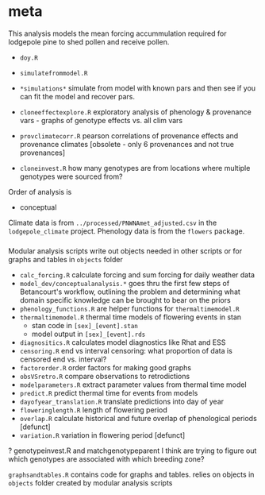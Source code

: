 # meta

This analysis models the mean forcing accummulation required for lodgepole pine to shed pollen and receive pollen.



- `doy.R`
  

- `simulatefrommodel.R`
- `*simulations*` simulate from model with known pars and then see if you can fit the model and recover pars.
- `cloneeffectexplore.R` exploratory analysis of phenology & provenance vars - graphs of genotype effects vs. all clim vars
- `provclimatecorr.R` pearson correlations of provenance effects and provenance climates [obsolete - only 6 provenances and not true provenances]
- `cloneinvest.R` how many genotypes are from locations where multiple genotypes were sourced from?

Order of analysis is

- conceptual

Climate data is from `../processed/PNWNAmet_adjusted.csv` in the `lodgepole_climate` project. Phenology data is from the `flowers` package.

#####

Modular analysis scripts write out objects needed in other scripts or for graphs and tables in `objects` folder
- `calc_forcing.R` calculate forcing and sum forcing for daily weather data
- `model_dev/conceptualanalysis.*` goes thru the first few steps of Betancourt's workflow, outlining the problem and determining what domain specific knowledge can be brought to bear on the priors
- `phenology_functions.R` are helper functions for `thermaltimemodel.R`
- `thermaltimemodel.R` thermal time models of flowering events in stan
  - stan code in `[sex]_[event].stan`
  - model output in `[sex]_[event].rds`
- `diagnositics.R` calculates model diagnostics like Rhat and ESS
- `censoring.R` end vs interval censoring: what proportion of data is censored end vs. interval?
- `factororder.R` order factors for making good graphs
- `obsVSretro.R` compare observations to retrodictions
- `modelparameters.R` extract parameter values from thermal time model
- `predict.R` predict thermal time for events from models 
- `dayofyear_translation.R` translate predictions into day of year 
- `floweringlength.R` length of flowering period
- `overlap.R` calculate historical and future overlap of phenological periods [defunct]
- `variation.R` variation in flowering period [defunct]

? genotypeinvest.R and matchgenotypeparent I think are trying to figure out which genotypes are associated with which breeding zone?

`graphsandtables.R` contains code for graphs and tables. relies on objects in `objects` folder created by modular analysis scripts
